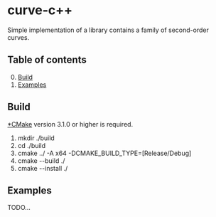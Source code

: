 # curve-c++

Simple implementation of a library contains a family of second-order curves.

## Table of contents

0. [Build](#Build)
1. [Examples](#Examples)

## Build

[*CMake](https://cmake.org/) version 3.1.0 or higher is required.
1. mkdir ./build
2. cd ./build
3. cmake ../ -A x64 -DCMAKE_BUILD_TYPE=[Release/Debug]
4. cmake --build ./
5. cmake --install ./

## Examples

TODO...